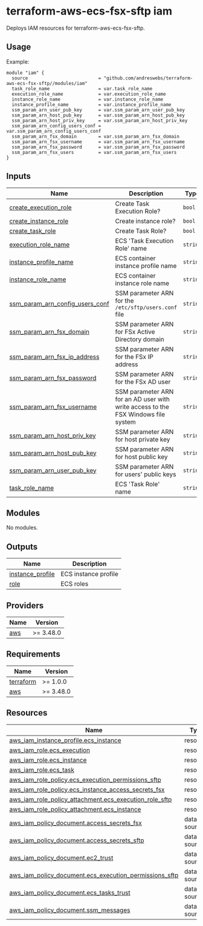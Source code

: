 # terraform-aws-ecs-fsx-sftp iam

[//]: # (BEGIN_TF_DOCS)
Deploys IAM resources for terraform-aws-ecs-fsx-sftp.

## Usage

Example:

```hcl
module "iam" {
  source                          = "github.com/andreswebs/terraform-aws-ecs-fsx-sftp//modules/iam"
  task_role_name                  = var.task_role_name
  execution_role_name             = var.execution_role_name
  instance_role_name              = var.instance_role_name
  instance_profile_name           = var.instance_profile_name
  ssm_param_arn_user_pub_key      = var.ssm_param_arn_user_pub_key
  ssm_param_arn_host_pub_key      = var.ssm_param_arn_host_pub_key
  ssm_param_arn_host_priv_key     = var.ssm_param_arn_host_priv_key
  ssm_param_arn_config_users_conf = var.ssm_param_arn_config_users_conf
  ssm_param_arn_fsx_domain        = var.ssm_param_arn_fsx_domain
  ssm_param_arn_fsx_username      = var.ssm_param_arn_fsx_username
  ssm_param_arn_fsx_password      = var.ssm_param_arn_fsx_password
  ssm_param_arn_fsx_users         = var.ssm_param_arn_fsx_users
}
```



## Inputs

| Name | Description | Type | Default | Required |
|------|-------------|------|---------|:--------:|
| <a name="input_create_execution_role"></a> [create\_execution\_role](#input\_create\_execution\_role) | Create Task Execution Role? | `bool` | `true` | no |
| <a name="input_create_instance_role"></a> [create\_instance\_role](#input\_create\_instance\_role) | Create instance role? | `bool` | `true` | no |
| <a name="input_create_task_role"></a> [create\_task\_role](#input\_create\_task\_role) | Create Task Role? | `bool` | `true` | no |
| <a name="input_execution_role_name"></a> [execution\_role\_name](#input\_execution\_role\_name) | ECS 'Task Execution Role' name | `string` | `"ecs-sftp-execution"` | no |
| <a name="input_instance_profile_name"></a> [instance\_profile\_name](#input\_instance\_profile\_name) | ECS container instance profile name | `string` | `"ecs-sftp-instance"` | no |
| <a name="input_instance_role_name"></a> [instance\_role\_name](#input\_instance\_role\_name) | ECS container instance role name | `string` | `"ecs-sftp-instance"` | no |
| <a name="input_ssm_param_arn_config_users_conf"></a> [ssm\_param\_arn\_config\_users\_conf](#input\_ssm\_param\_arn\_config\_users\_conf) | SSM parameter ARN for the `/etc/sftp/users.conf` file | `string` | n/a | yes |
| <a name="input_ssm_param_arn_fsx_domain"></a> [ssm\_param\_arn\_fsx\_domain](#input\_ssm\_param\_arn\_fsx\_domain) | SSM parameter ARN for FSx Active Directory domain | `string` | n/a | yes |
| <a name="input_ssm_param_arn_fsx_ip_address"></a> [ssm\_param\_arn\_fsx\_ip\_address](#input\_ssm\_param\_arn\_fsx\_ip\_address) | SSM parameter ARN for the FSx IP address | `string` | n/a | yes |
| <a name="input_ssm_param_arn_fsx_password"></a> [ssm\_param\_arn\_fsx\_password](#input\_ssm\_param\_arn\_fsx\_password) | SSM parameter ARN for the FSx AD user | `string` | n/a | yes |
| <a name="input_ssm_param_arn_fsx_username"></a> [ssm\_param\_arn\_fsx\_username](#input\_ssm\_param\_arn\_fsx\_username) | SSM parameter ARN for an AD user with write access to the FSX Windows file system | `string` | n/a | yes |
| <a name="input_ssm_param_arn_host_priv_key"></a> [ssm\_param\_arn\_host\_priv\_key](#input\_ssm\_param\_arn\_host\_priv\_key) | SSM parameter ARN for host private key | `string` | n/a | yes |
| <a name="input_ssm_param_arn_host_pub_key"></a> [ssm\_param\_arn\_host\_pub\_key](#input\_ssm\_param\_arn\_host\_pub\_key) | SSM parameter ARN for host public key | `string` | n/a | yes |
| <a name="input_ssm_param_arn_user_pub_key"></a> [ssm\_param\_arn\_user\_pub\_key](#input\_ssm\_param\_arn\_user\_pub\_key) | SSM parameter ARN for users' public keys | `string` | n/a | yes |
| <a name="input_task_role_name"></a> [task\_role\_name](#input\_task\_role\_name) | ECS 'Task Role' name | `string` | `"ecs-sftp-task"` | no |

## Modules

No modules.

## Outputs

| Name | Description |
|------|-------------|
| <a name="output_instance_profile"></a> [instance\_profile](#output\_instance\_profile) | ECS instance profile |
| <a name="output_role"></a> [role](#output\_role) | ECS roles |

## Providers

| Name | Version |
|------|---------|
| <a name="provider_aws"></a> [aws](#provider\_aws) | >= 3.48.0 |

## Requirements

| Name | Version |
|------|---------|
| <a name="requirement_terraform"></a> [terraform](#requirement\_terraform) | >= 1.0.0 |
| <a name="requirement_aws"></a> [aws](#requirement\_aws) | >= 3.48.0 |

## Resources

| Name | Type |
|------|------|
| [aws_iam_instance_profile.ecs_instance](https://registry.terraform.io/providers/hashicorp/aws/latest/docs/resources/iam_instance_profile) | resource |
| [aws_iam_role.ecs_execution](https://registry.terraform.io/providers/hashicorp/aws/latest/docs/resources/iam_role) | resource |
| [aws_iam_role.ecs_instance](https://registry.terraform.io/providers/hashicorp/aws/latest/docs/resources/iam_role) | resource |
| [aws_iam_role.ecs_task](https://registry.terraform.io/providers/hashicorp/aws/latest/docs/resources/iam_role) | resource |
| [aws_iam_role_policy.ecs_execution_permissions_sftp](https://registry.terraform.io/providers/hashicorp/aws/latest/docs/resources/iam_role_policy) | resource |
| [aws_iam_role_policy.ecs_instance_access_secrets_fsx](https://registry.terraform.io/providers/hashicorp/aws/latest/docs/resources/iam_role_policy) | resource |
| [aws_iam_role_policy_attachment.ecs_execution_role_sftp](https://registry.terraform.io/providers/hashicorp/aws/latest/docs/resources/iam_role_policy_attachment) | resource |
| [aws_iam_role_policy_attachment.ecs_instance](https://registry.terraform.io/providers/hashicorp/aws/latest/docs/resources/iam_role_policy_attachment) | resource |
| [aws_iam_policy_document.access_secrets_fsx](https://registry.terraform.io/providers/hashicorp/aws/latest/docs/data-sources/iam_policy_document) | data source |
| [aws_iam_policy_document.access_secrets_sftp](https://registry.terraform.io/providers/hashicorp/aws/latest/docs/data-sources/iam_policy_document) | data source |
| [aws_iam_policy_document.ec2_trust](https://registry.terraform.io/providers/hashicorp/aws/latest/docs/data-sources/iam_policy_document) | data source |
| [aws_iam_policy_document.ecs_execution_permissions_sftp](https://registry.terraform.io/providers/hashicorp/aws/latest/docs/data-sources/iam_policy_document) | data source |
| [aws_iam_policy_document.ecs_tasks_trust](https://registry.terraform.io/providers/hashicorp/aws/latest/docs/data-sources/iam_policy_document) | data source |
| [aws_iam_policy_document.ssm_messages](https://registry.terraform.io/providers/hashicorp/aws/latest/docs/data-sources/iam_policy_document) | data source |

[//]: # (END_TF_DOCS)
